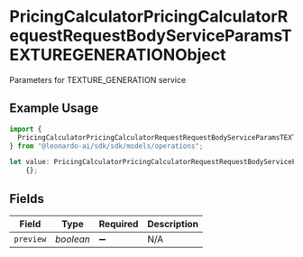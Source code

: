 # PricingCalculatorPricingCalculatorRequestRequestBodyServiceParamsTEXTUREGENERATIONObject

Parameters for TEXTURE_GENERATION service

## Example Usage

```typescript
import {
  PricingCalculatorPricingCalculatorRequestRequestBodyServiceParamsTEXTUREGENERATIONObject,
} from "@leonardo-ai/sdk/sdk/models/operations";

let value: PricingCalculatorPricingCalculatorRequestRequestBodyServiceParamsTEXTUREGENERATIONObject =
    {};
```

## Fields

| Field              | Type               | Required           | Description        |
| ------------------ | ------------------ | ------------------ | ------------------ |
| `preview`          | *boolean*          | :heavy_minus_sign: | N/A                |